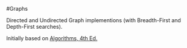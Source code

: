 #Graphs

Directed and Undirected Graph implementions (with Breadth-First and Depth-First searches).

Initially based on <a href="http://algs4.cs.princeton.edu/home/" target="_blank">Algorithms, 4th Ed.</a>
